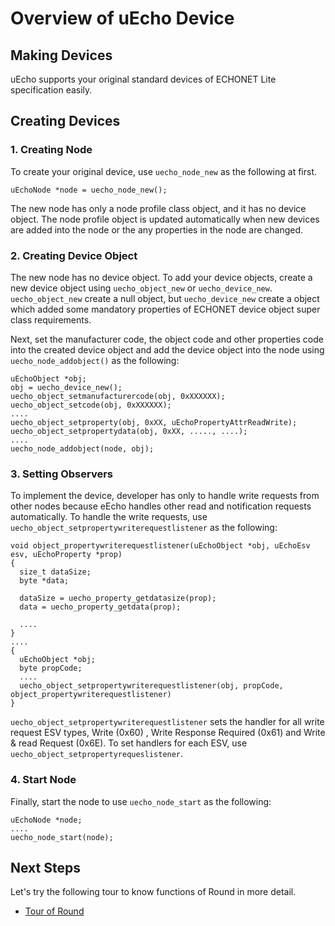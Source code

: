 # Overview of uEcho Device

## Making Devices

uEcho supports your original standard devices of ECHONET Lite specification easily.

## Creating Devices

### 1. Creating Node

To create your original device, use `uecho_node_new` as the following at first.

```
uEchoNode *node = uecho_node_new();
```

The new node has only a node profile class object, and it has no device object. The node profile object is updated automatically when new devices are added into the node or the any properties in the node are changed.

### 2. Creating Device Object

The new node has no device object. To add your device objects, create a new device object using `uecho_object_new` or `uecho_device_new`. `uecho_object_new` create a null object, but `uecho_device_new` create a object which added some mandatory properties of ECHONET device object super class requirements.

Next, set the manufacturer code, the object code and other properties code into the created device object and add the device object into the node using `uecho_node_addobject()` as the following:

```
uEchoObject *obj;
obj = uecho_device_new();
uecho_object_setmanufacturercode(obj, 0xXXXXXX);
uecho_object_setcode(obj, 0xXXXXXX);
....
uecho_object_setproperty(obj, 0xXX, uEchoPropertyAttrReadWrite);
uecho_object_setpropertydata(obj, 0xXX, ....., ....);
....
uecho_node_addobject(node, obj);
```

### 3. Setting Observers

To implement the device, developer has only to handle write requests from other nodes because eEcho handles other read and notification requests automatically. To handle the write requests, use `uecho_object_setpropertywriterequestlistener` as the following:

```
void object_propertywriterequestlistener(uEchoObject *obj, uEchoEsv esv, uEchoProperty *prop)
{
  size_t dataSize;
  byte *data;

  dataSize = uecho_property_getdatasize(prop);
  data = uecho_property_getdata(prop);

  ....
}
....
{
  uEchoObject *obj;
  byte propCode;
  ....
  uecho_object_setpropertywriterequestlistener(obj, propCode, object_propertywriterequestlistener)  
}
```

`uecho_object_setpropertywriterequestlistener` sets the handler for all write request ESV types, Write (0x60) , Write Response Required (0x61) and Write & read Request (0x6E). To set handlers for each ESV, use `uecho_object_setpropertyrequeslistener`.

### 4. Start Node

Finally, start the node to use `uecho_node_start` as the following:

```
uEchoNode *node;
....
uecho_node_start(node);
```

## Next Steps

Let's try the following tour to know functions of Round in more detail.

- [Tour of Round](./round_tour.md)

[enet]:http://echonet.jp/english/
